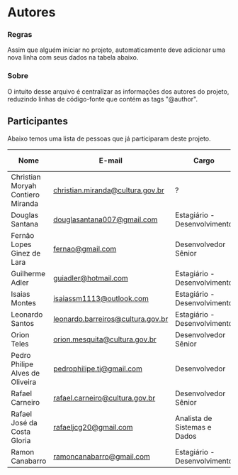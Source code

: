 Autores
=======

### Regras

Assim que alguém iniciar no projeto, automaticamente deve adicionar uma nova linha com seus dados na tabela abaixo.

### Sobre

O intuito desse arquivo é centralizar as informações dos autores do projeto, reduzindo linhas de código-fonte que contém as tags "@author".

## Participantes

Abaixo temos uma lista de pessoas que já participaram deste projeto.

Nome                              |  E-mail                          |  Cargo                       | Data de Entrada | Data de Saída  | Empresa 
--------------------------------- | -------------------------------- | ---------------------------- | --------------- | -------------- | --------------------
Christian Moryah Contiero Miranda | christian.miranda@cultura.gov.br |            ?                 | ?               | ?              | MPOG
Douglas Santana                   | douglasantana007@gmail.com       | Estagiário - Desenvolvimento | 03/2018         | Atuando        | Estagiário do MC
Fernão Lopes Ginez de Lara        | fernao@gmail.com                 | Desenvolvedor Sênior         | ?               | ?              | HEPTA - Sustentação
Guilherme Adler                   | guiadler@hotmail.com             | Estagiário - Desenvolvimento | 03/2018         | 04/2018        | Estagiário do MC
Isaias Montes                     | isaiassm1113@outlook.com         | Estagiário - Desenvolvimento | 06/2018         | 07/2018        | Estagiário do MC
Leonardo Santos                   | leonardo.barreiros@cultura.gov.br| Estagiário - Desenvolvimento | 04/2018         | Atuando        | Estagiário do MC
Orion Teles                       | orion.mesquita@cultura.gov.br    | Desenvolvedor Sênior         | ?               | 05/2018        | HEPTA - Sustentação
Pedro Philipe Alves de Oliveira   | pedrophilipe.ti@gmail.com        | Desenvolvedor                | ?               | ?              | UFABC - LabLivre
Rafael Carneiro                   | rafael.carneiro@cultura.gov.br   | Desenvolvedor Sênior         | 06/2018         | Atuando        | HEPTA - Sustentação
Rafael José da Costa Gloria       | rafaeljcg20@gmail.com            | Analista de Sistemas e Dados | 03/2016         | Atuando        | HEPTA - Sustentação
Ramon Canabarro                   | ramoncanabarro@gmail.com         | Estagiário - Desenvolvimento | 03/2018         | 04/2018        | Estagiário do MC
